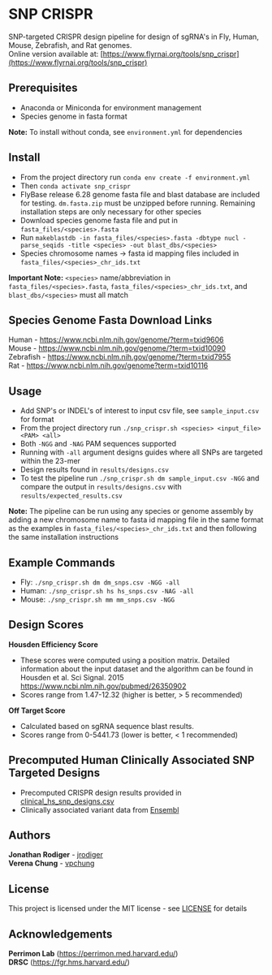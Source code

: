 # SNP CRISPR
SNP-targeted CRISPR design pipeline for design of sgRNA's in Fly, Human, Mouse, Zebrafish, and Rat genomes.  
Online version available at: [https://www.flyrnai.org/tools/snp_crispr](https://www.flyrnai.org/tools/snp_crispr)

## Prerequisites
- Anaconda or Miniconda for environment management
- Species genome in fasta format

**Note:** To install without conda, see `environment.yml` for dependencies

## Install
- From the project directory run `conda env create -f environment.yml`
- Then `conda activate snp_crispr`
- FlyBase release 6.28 genome fasta file and blast database are included for testing. `dm.fasta.zip` must be unzipped before running. Remaining installation steps are only necessary for other species
- Download species genome fasta file and put in `fasta_files/<species>.fasta`
- Run `makeblastdb -in fasta_files/<species>.fasta -dbtype nucl -parse_seqids -title <species> -out blast_dbs/<species>`
- Species chromosome names -> fasta id mapping files included in `fasta_files/<species>_chr_ids.txt`

**Important Note:** `<species>` name/abbreviation in `fasta_files/<species>.fasta`, `fasta_files/<species>_chr_ids.txt`, and `blast_dbs/<species>` must all match

## Species Genome Fasta Download Links
Human - https://www.ncbi.nlm.nih.gov/genome/?term=txid9606  
Mouse - https://www.ncbi.nlm.nih.gov/genome/?term=txid10090  
Zebrafish - https://www.ncbi.nlm.nih.gov/genome/?term=txid7955  
Rat - https://www.ncbi.nlm.nih.gov/genome?term=txid10116  

## Usage
- Add SNP's or INDEL's of interest to input csv file, see `sample_input.csv` for format
- From the project directory run `./snp_crispr.sh <species> <input_file> <PAM> <all>`
- Both `-NGG` and `-NAG` PAM sequences supported
- Running with `-all` argument designs guides where all SNPs are targeted within the 23-mer
- Design results found in `results/designs.csv`
- To test the pipeline run `./snp_crispr.sh dm sample_input.csv -NGG` and compare the output in `results/designs.csv` with `results/expected_results.csv`

**Note:** The pipeline can be run using any species or genome assembly by adding a new chromosome name to fasta id mapping file in the same format as the examples in `fasta_files/<species>_chr_ids.txt` and then following the same installation instructions

## Example Commands
- Fly: `./snp_crispr.sh dm dm_snps.csv -NGG -all`
- Human: `./snp_crispr.sh hs hs_snps.csv -NAG -all`
- Mouse: `./snp_crispr.sh mm mm_snps.csv -NGG`

## Design Scores
**Housden Efficiency Score**  
- These scores were computed using a position matrix. Detailed information about the input dataset and the algorithm can be found in Housden et al. Sci Signal. 2015 https://www.ncbi.nlm.nih.gov/pubmed/26350902
- Scores range from 1.47-12.32 (higher is better, > 5 recommended)

**Off Target Score**  
- Calculated based on sgRNA sequence blast results.
- Scores range from 0-5441.73 (lower is better, < 1 recommended)

## Precomputed Human Clinically Associated SNP Targeted Designs
- Precomputed CRISPR design results provided in [clinical_hs_snp_designs.csv](results/clinical_hs_designs.csv)
- Clinically associated variant data from [Ensembl](https://ensembl.org/Homo_sapiens)

## Authors
**Jonathan Rodiger** - [jrodiger](https://github.com/jrodiger)  
**Verena Chung** - [vpchung](https://github.com/vpchung)

## License
This project is licensed under the MIT license - see [LICENSE](LICENSE) for details

## Acknowledgements
**Perrimon Lab** (https://perrimon.med.harvard.edu/)    
**DRSC** (https://fgr.hms.harvard.edu/)
